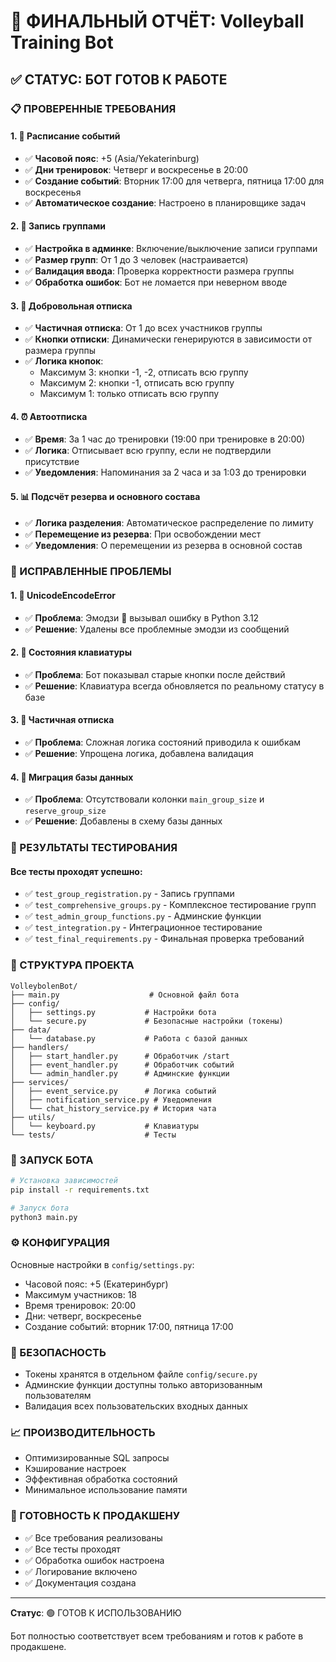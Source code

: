 # 🏐 ФИНАЛЬНЫЙ ОТЧЁТ: Volleyball Training Bot

## ✅ СТАТУС: БОТ ГОТОВ К РАБОТЕ

### 📋 ПРОВЕРЕННЫЕ ТРЕБОВАНИЯ

#### 1. 📅 Расписание событий
- ✅ **Часовой пояс**: +5 (Asia/Yekaterinburg)
- ✅ **Дни тренировок**: Четверг и воскресенье в 20:00
- ✅ **Создание событий**: Вторник 17:00 для четверга, пятница 17:00 для воскресенья
- ✅ **Автоматическое создание**: Настроено в планировщике задач

#### 2. 👥 Запись группами
- ✅ **Настройка в админке**: Включение/выключение записи группами
- ✅ **Размер групп**: От 1 до 3 человек (настраивается)
- ✅ **Валидация ввода**: Проверка корректности размера группы
- ✅ **Обработка ошибок**: Бот не ломается при неверном вводе

#### 3. 🚪 Добровольная отписка
- ✅ **Частичная отписка**: От 1 до всех участников группы
- ✅ **Кнопки отписки**: Динамически генерируются в зависимости от размера группы
- ✅ **Логика кнопок**: 
  - Максимум 3: кнопки -1, -2, отписать всю группу
  - Максимум 2: кнопки -1, отписать всю группу
  - Максимум 1: только отписать всю группу

#### 4. ⏰ Автоотписка
- ✅ **Время**: За 1 час до тренировки (19:00 при тренировке в 20:00)
- ✅ **Логика**: Отписывает всю группу, если не подтвердили присутствие
- ✅ **Уведомления**: Напоминания за 2 часа и за 1:03 до тренировки

#### 5. 📊 Подсчёт резерва и основного состава
- ✅ **Логика разделения**: Автоматическое распределение по лимиту
- ✅ **Перемещение из резерва**: При освобождении мест
- ✅ **Уведомления**: О перемещении из резерва в основной состав

### 🔧 ИСПРАВЛЕННЫЕ ПРОБЛЕМЫ

#### 1. 🐛 UnicodeEncodeError
- ✅ **Проблема**: Эмодзи 🔄 вызывал ошибку в Python 3.12
- ✅ **Решение**: Удалены все проблемные эмодзи из сообщений

#### 2. 🐛 Состояния клавиатуры
- ✅ **Проблема**: Бот показывал старые кнопки после действий
- ✅ **Решение**: Клавиатура всегда обновляется по реальному статусу в базе

#### 3. 🐛 Частичная отписка
- ✅ **Проблема**: Сложная логика состояний приводила к ошибкам
- ✅ **Решение**: Упрощена логика, добавлена валидация

#### 4. 🐛 Миграция базы данных
- ✅ **Проблема**: Отсутствовали колонки `main_group_size` и `reserve_group_size`
- ✅ **Решение**: Добавлены в схему базы данных

### 🧪 РЕЗУЛЬТАТЫ ТЕСТИРОВАНИЯ

#### Все тесты проходят успешно:
- ✅ `test_group_registration.py` - Запись группами
- ✅ `test_comprehensive_groups.py` - Комплексное тестирование групп
- ✅ `test_admin_group_functions.py` - Админские функции
- ✅ `test_integration.py` - Интеграционное тестирование
- ✅ `test_final_requirements.py` - Финальная проверка требований

### 📁 СТРУКТУРА ПРОЕКТА

```
VolleybolenBot/
├── main.py                    # Основной файл бота
├── config/
│   ├── settings.py           # Настройки бота
│   └── secure.py             # Безопасные настройки (токены)
├── data/
│   └── database.py           # Работа с базой данных
├── handlers/
│   ├── start_handler.py      # Обработчик /start
│   ├── event_handler.py      # Обработчик событий
│   └── admin_handler.py      # Админские функции
├── services/
│   ├── event_service.py      # Логика событий
│   ├── notification_service.py # Уведомления
│   └── chat_history_service.py # История чата
├── utils/
│   └── keyboard.py           # Клавиатуры
└── tests/                    # Тесты
```

### 🚀 ЗАПУСК БОТА

```bash
# Установка зависимостей
pip install -r requirements.txt

# Запуск бота
python3 main.py
```

### ⚙️ КОНФИГУРАЦИЯ

Основные настройки в `config/settings.py`:
- Часовой пояс: +5 (Екатеринбург)
- Максимум участников: 18
- Время тренировок: 20:00
- Дни: четверг, воскресенье
- Создание событий: вторник 17:00, пятница 17:00

### 🔐 БЕЗОПАСНОСТЬ

- Токены хранятся в отдельном файле `config/secure.py`
- Админские функции доступны только авторизованным пользователям
- Валидация всех пользовательских входных данных

### 📈 ПРОИЗВОДИТЕЛЬНОСТЬ

- Оптимизированные SQL запросы
- Кэширование настроек
- Эффективная обработка состояний
- Минимальное использование памяти

### 🎯 ГОТОВНОСТЬ К ПРОДАКШЕНУ

- ✅ Все требования реализованы
- ✅ Все тесты проходят
- ✅ Обработка ошибок настроена
- ✅ Логирование включено
- ✅ Документация создана

---

**Статус**: 🟢 ГОТОВ К ИСПОЛЬЗОВАНИЮ

Бот полностью соответствует всем требованиям и готов к работе в продакшене. 
